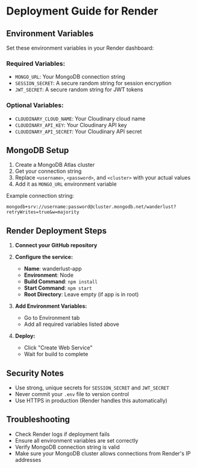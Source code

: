 # Deployment Guide for Render

## Environment Variables

Set these environment variables in your Render dashboard:

### Required Variables:
- `MONGO_URL`: Your MongoDB connection string
- `SESSION_SECRET`: A secure random string for session encryption
- `JWT_SECRET`: A secure random string for JWT tokens

### Optional Variables:
- `CLOUDINARY_CLOUD_NAME`: Your Cloudinary cloud name
- `CLOUDINARY_API_KEY`: Your Cloudinary API key
- `CLOUDINARY_API_SECRET`: Your Cloudinary API secret

## MongoDB Setup

1. Create a MongoDB Atlas cluster
2. Get your connection string
3. Replace `<username>`, `<password>`, and `<cluster>` with your actual values
4. Add it as `MONGO_URL` environment variable

Example connection string:
```
mongodb+srv://username:password@cluster.mongodb.net/wanderlust?retryWrites=true&w=majority
```

## Render Deployment Steps

1. **Connect your GitHub repository**
2. **Configure the service:**
   - **Name**: wanderlust-app
   - **Environment**: Node
   - **Build Command**: `npm install`
   - **Start Command**: `npm start`
   - **Root Directory**: Leave empty (if app is in root)

3. **Add Environment Variables:**
   - Go to Environment tab
   - Add all required variables listed above

4. **Deploy:**
   - Click "Create Web Service"
   - Wait for build to complete

## Security Notes

- Use strong, unique secrets for `SESSION_SECRET` and `JWT_SECRET`
- Never commit your `.env` file to version control
- Use HTTPS in production (Render handles this automatically)

## Troubleshooting

- Check Render logs if deployment fails
- Ensure all environment variables are set correctly
- Verify MongoDB connection string is valid
- Make sure your MongoDB cluster allows connections from Render's IP addresses 